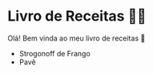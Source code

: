 # Livro de Receitas :woman_cook:

Olá! Bem vinda ao meu livro de receitas :wave:

- Strogonoff de Frango
- Pavê

